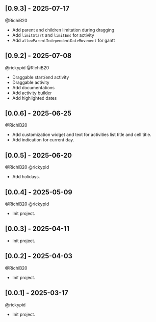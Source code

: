 ## [0.9.3] - 2025-07-17

@RichiB20

* Add parent and children limitation during dragging
* Add `limitStart` and `limitEnd` for activity
* Add `allowParentIndependentDateMovement` for gantt

## [0.9.2] - 2025-07-08

@rickypid
@RichiB20

* Draggable start/end activity
* Draggable activity
* Add documentations
* Add activity builder
* Add highlighted dates

## [0.0.6] - 2025-06-25

@RichiB20

* Add customization widget and text for activities list title and cell title.
* Add indication for current day.

## [0.0.5] - 2025-06-20

@RichiB20 @rickypid

* Add holidays.
 
## [0.0.4] - 2025-05-09

@RichiB20 @rickypid

* Init project.
 
## [0.0.3] - 2025-04-11

* Init project.
 
## [0.0.2] - 2025-04-03

@RichiB20

* Init project.

## [0.0.1] - 2025-03-17

@rickypid

* Init project.
